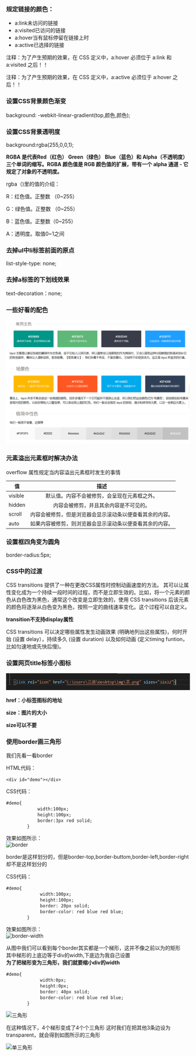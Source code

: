 ### 规定链接的颜色：
   - a:link未访问的链接
   - a:visited已访问的链接
   - a:hover当有鼠标停留在链接上时
   - a:active已选择的链接
   
   注释：为了产生预期的效果，在 CSS 定义中，a:hover 必须位于 a:link 和 a:visited 之后！！

   注释：为了产生预期的效果，在 CSS 定义中，a:active 必须位于 a:hover 之后！！
   
### 设置CSS背景颜色渐变

background: -webkit-linear-gradient(top,颜色,颜色);

### 设置CSS背景透明度

background:rgba(255,0,0,1);

**RGBA 是代表Red（红色） Green（绿色） Blue（蓝色）和 Alpha（不透明度）三个单词的缩写。RGBA 颜色值是 RGB 颜色值的扩展，带有一个 alpha 通道 - 它规定了对象的不透明度。**

rgba（)里的值的介绍：

R：红色值。正整数 （0~255）

G：绿色值。正整数 （0~255）

B：蓝色值。正整数（0~255）

A：透明度。取值0~1之间

### 去掉ul中li标签前面的原点

list-style-type: none;

### 去掉a标签的下划线效果

text-decoration：none;

### 一些好看的配色

![好看的配色](https://github.com/LanYuan123/JAVA/blob/master/%E5%89%8D%E7%AB%AF/img/%E9%A2%9C%E8%89%B2.png)

### 元素溢出元素框时解决办法

overflow 属性规定当内容溢出元素框时发生的事情

值| 描述
--|:--:
visible | 默认值。内容不会被修剪，会呈现在元素框之外。
hidden | 内容会被修剪，并且其余内容是不可见的。
scroll | 内容会被修剪，但是浏览器会显示滚动条以便查看其余的内容。
auto | 如果内容被修剪，则浏览器会显示滚动条以便查看其余的内容。

### 设置框四角变为圆角

border-radius:5px;

### CSS中的过渡

CSS transitions 提供了一种在更改CSS属性时控制动画速度的方法。 其可以让属性变化成为一个持续一段时间的过程，而不是立即生效的。比如，将一个元素的颜色从白色改为黑色，通常这个改变是立即生效的，使用 CSS transitions 后该元素的颜色将逐渐从白色变为黑色，按照一定的曲线速率变化。这个过程可以自定义。

**transition不支持display属性**

CSS transitions 可以决定哪些属性发生动画效果 (明确地列出这些属性)，何时开始 (设置 delay），持续多久 (设置 duration) 以及如何动画 (定义timing funtion，比如匀速地或先快后慢)。

### 设置网页title标签小图标

![title小图标](https://github.com/LanYuan123/JAVA/blob/master/%E5%89%8D%E7%AB%AF/img/title%E6%A0%87%E7%AD%BE.png)

**href：小标签图标的地址**

**size：图片的大小**

**size可以不要**

### 使用border画三角形

我们先看一看border

HTML代码：
```
<div id="demo"></div>
```
CSS代码：
```
#demo{
            width:100px;
            height:100px;
            border:3px red solid;
        }
```
效果如图所示：</br>
![border](https://github.com/LanYuan123/Java_Web/blob/master/%E5%89%8D%E7%AB%AF/img/border.png)

border是这样划分的，但是border-top,border-buttom,border-left,border-right却不是这样划分的

CSS代码：
```
#demo{
             width:100px;  
             height:100px;  
             border: 20px solid;  
             border-color: red blue red blue; 
        }
```

效果如图所示：</br>
![border-width](https://github.com/LanYuan123/Java_Web/blob/master/%E5%89%8D%E7%AB%AF/img/border-width.png)

从图中我们可以看到每个border其实都是一个梯形，这并不像之前以为的矩形</br>
其中梯形的上底边等于div的width,下底边为我自己设置</br>
**为了把梯形变为三角形，我们就要缩小div的width** </br>

```
#demo{
             width:0px;  
             height:0px;  
             border: 40px solid;  
             border-color: red blue red blue; 
        }
```

![三角形](https://github.com/LanYuan123/Java_Web/blob/master/%E5%89%8D%E7%AB%AF/img/%E4%B8%89%E8%A7%92%E5%BD%A2.png)

在这种情况下，4个梯形变成了4个个三角形
这时我们在把其他3条边设为transparent，就会得到如图所示的三角形

![单三角形](https://github.com/LanYuan123/Java_Web/blob/master/%E5%89%8D%E7%AB%AF/img/%E5%8D%95%E4%B8%AA%E4%B8%89%E8%A7%92%E5%BD%A2.png)
